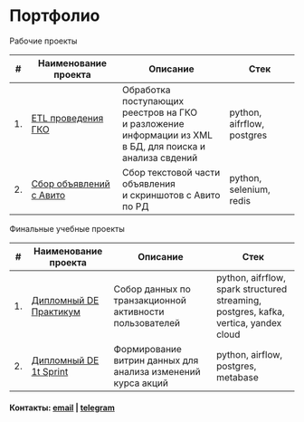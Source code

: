 # Портфолио

Рабочие проекты

| #    | Наименование проекта                  | Описание                                                                                                        | Стек                                                         |
| ---- |---------------------------------------|-----------------------------------------------------------------------------------------------------------------| ------------------------------------------------------------ |
| 1.   | [ETL проведения ГКО](./gko/README.md) | Обработка поступающих реестров на ГКО<br/>и разложение информации из XML<br/>в БД, для поиска и анализа свдений | python, aifrflow, postgres       |
| 2.   | [Сбор объявлений с Авито](./crawler/README.md)  | Сбор текстовой части объявления <br/>и скриншотов с Авито по РД                                                 | python, selenium, redis |


Финальные учебные проекты

| #    | Наименование проекта                               | Описание                                                     | Стек                                                         |
| ---- |----------------------------------------------------| ------------------------------------------------------------ | ------------------------------------------------------------ |
| 1.   | [Дипломный DE Практикум](./transactional&#32;activity/README.md) | Собор данных по транзакционной активности пользователей | python, aifrflow, spark structured streaming, postgres, kafka, vertica, yandex cloud  |
| 2.   | [Дипломный DE 1t Sprint](./exchange&#32;rate/README.md)                       | Формирование витрин данных для анализа изменений курса акций | python, airflow, postgres, metabase |


#### Контакты: [email](mailto:mail@iragim.ru) | [telegram](https://t.me/abdurahim_dag)
